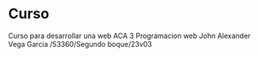 # Curso
 Curso para desarrollar una web  ACA 3 Programacion web John Alexander Vega Garcia /53360/Segundo boque/23v03
